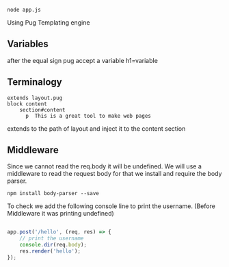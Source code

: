 `node app.js`

Using Pug Templating  engine

## Variables
after the equal sign pug accept a variable
h1=variable

## Terminalogy
```
extends layout.pug
block content
    section#content
      p  This is a great tool to make web pages

```
extends to the path of layout 
and inject it to the content section

## Middleware
Since we cannot read the req.body it will be undefined. We will use a middleware to read the request body for that we install and require the body parser.

`npm install body-parser --save `

To check we add the following console line to print the username. (Before Middleware it was printing undefined)
```javascript

app.post('/hello', (req, res) => {
    // print the username
    console.dir(req.body);
    res.render('hello');
});

```